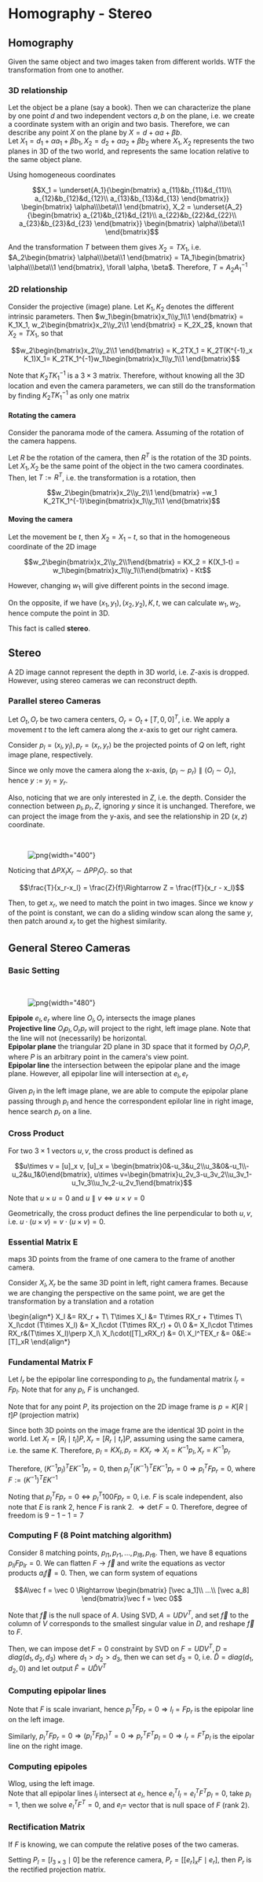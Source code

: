 # Homography - Stereo


## Homography
Given the same object and two images taken from different worlds. WTF the transformation from one to another.

### 3D relationship
Let the object be a plane (say a book). Then we can characterize the plane by one point $d$ and two independent vectors $a,b$ on the plane, i.e. we create a coordinate system with an origin and two basis. Therefore, we can describe any point $X$ on the plane by 
$X = d + \alpha a + \beta b$.  
Let $X_1 = d_1 + \alpha a_1 + \beta b_1, X_2 = d_2 + \alpha a_2 + \beta b_2$ where $X_1, X_2$ represents the two planes in 3D of the two world, and represents the same location relative to the same object plane. 

Using homogeneous coordinates

$$X_1 = 
\underset{A_1}{\begin{bmatrix}
a_{11}&b_{11}&d_{11}\\
a_{12}&b_{12}&d_{12}\\
a_{13}&b_{13}&d_{13}
\end{bmatrix}}
\begin{bmatrix}
\alpha\\\beta\\1 
\end{bmatrix}, X_2 = 
\underset{A_2}{\begin{bmatrix}
a_{21}&b_{21}&d_{21}\\
a_{22}&b_{22}&d_{22}\\
a_{23}&b_{23}&d_{23}
\end{bmatrix}}
\begin{bmatrix}
\alpha\\\beta\\1 
\end{bmatrix}$$

And the transformation $T$ between them gives $X_2 = T X_1$, i.e. $A_2\begin{bmatrix}
\alpha\\\beta\\1 
\end{bmatrix} = TA_1\begin{bmatrix}
\alpha\\\beta\\1 
\end{bmatrix}, \forall \alpha, \beta$. Therefore, $T = A_2A_1^{-1}$

### 2D relationship
Consider the projective (image) plane. Let $K_1,K_2$ denotes the different intrinsic parameters. Then $w_1\begin{bmatrix}x_1\\y_1\\1 \end{bmatrix} = K_1X_1, w_2\begin{bmatrix}x_2\\y_2\\1 \end{bmatrix} = K_2X_2$, known that $X_2 = TX_1$, so that 

$$w_2\begin{bmatrix}x_2\\y_2\\1 \end{bmatrix} = K_2TX_1 = K_2T(K^{-1}_x K_1)X_1= K_2TK_1^{-1}w_1\begin{bmatrix}x_1\\y_1\\1 \end{bmatrix}$$

Note that $K_2TK_1^{-1}$ is a $3\times 3$ matrix. Therefore, without knowing all the 3D location and even the camera parameters, we can still do the transformation by finding $K_2TK_1^{-1}$ as only one matrix

#### Rotating the camera
Consider the panorama mode of the camera. Assuming of the rotation of the camera happens. 

Let $R$ be the rotation of the camera, then $R^T$ is the rotation of the 3D points. Let $X_1,X_2$ be the same point of the object in the two camera coordinates. Then, let $T:= R^T$, i.e. the transformation is a rotation, then 

$$w_2\begin{bmatrix}x_2\\y_2\\1 \end{bmatrix} =w_1 K_2TK_1^{-1}\begin{bmatrix}x_1\\y_1\\1 \end{bmatrix}$$

#### Moving the camera
Let the movement be $t$, then $X_2 = X_1 -t$, so that in the homogeneous coordinate of the 2D image

$$w_2\begin{bmatrix}x_2\\y_2\\1\end{bmatrix} = KX_2 = K(X_1-t) = w_1\begin{bmatrix}x_1\\y_1\\1\end{bmatrix} - Kt$$

However, changing $w_1$ will give different points in the second image. 

On the opposite, if we have $(x_1,y_1), (x_2,y_2), K, t$, we can calculate $w_1, w_2$, hence compute the point in 3D. 

This fact is called __stereo__. 

## Stereo
A 2D image cannot represent the depth in 3D world, i.e. $Z$-axis is dropped. However, using stereo cameras we can reconstruct depth. 

### Parallel stereo Cameras
Let $O_t,O_r$ be two camera centers, $O_r = O_t + [T, 0, 0]^T$, i.e. We apply a movement $t$ to the left camera along the $x$-axis to get our right camera. 

Consider $p_l = (x_l, y_l), p_r = (x_r,y_r)$ be the projected points of $Q$ on left, right image plane, respectively. 

Since we only move the camera along the x-axis, $(p_l\sim p_r) \parallel (O_l\sim O_r)$, hence $y:= y_l = y_r$. 

Also, noticing that we are only interested in $Z$, i.e. the depth. Consider the connection between $p_l, p_r, Z$, ignoring $y$ since it is unchanged. Therefore, we can project the image from the y-axis, and see the relationship in 2D $(x,z)$ coordinate. 

​<figure markdown>
![png](assets/lec13.png){width="400"}
</figure>


Noticing that $\Delta PX_lX_r \sim \Delta PP_lO_r$. so that 

$$\frac{T}{x_r-x_l} = \frac{Z}{f}\Rightarrow Z = \frac{fT}{x_r - x_l}$$

Then, to get $x_r$, we need to match the point in two images. Since we know $y$ of the point is constant, we can do a sliding window scan along the same $y$, then patch around $x_r$ to get the highest similarity. 

## General Stereo Cameras

### Basic Setting

​<figure markdown>
![png](assets/lec14.png){width="480"}
</figure>

__Epipole__ $e_l, e_r$ where line $O_l, O_r$ intersects the image planes  
__Projective line__ $O_lp_l, O_rp_r$ will project to the right, left image plane. Note that the line will not (necessarily) be horizontal.  
__Epipolar plane__ the triangular 2D plane in 3D space that it formed by $O_lO_rP$, where $P$ is an arbitrary point in the camera's view point.  
__Epipolar line__ the intersection between the epipolar plane and the image plane. However, all epipolar line will intersection at $e_l, e_r$

Given $p_l$ in the left image plane, we are able to compute the epipolar plane passing through $p_l$ and hence the correspondent epilolar line in right image, hence search $p_r$ on a line. 

### Cross Product 
For two $3\times 1$ vectors $u,v$, the cross product is defined as 

$$u\times v = [u]_x v, [u]_x = \begin{bmatrix}0&-u_3&u_2\\u_3&0&-u_1\\-u_2&u_1&0\end{bmatrix}, u\times v=\begin{bmatrix}u_2v_3-u_3v_2\\u_3v_1-u_1v_3\\u_1v_2-u_2v_1\end{bmatrix}$$

Note that $u\times u =0$ and $u\parallel v \Leftrightarrow u\times v = 0$

Geometrically, the cross product defines the line perpendicular to both $u,v$, i.e. $u\cdot(u\times v) = v\cdot(u\times v) = 0$. 

### Essential Matrix E
maps 3D points from the frame of one camera to the frame of another camera. 

Consider $X_l, X_r$ be the same 3D point in left, right camera frames. Because we are changing the perspective on the same point, we are get the transformation by a translation and a rotation

\begin{align*}
X_l &= RX_r + T\\
T\times X_l &= T\times RX_r + T\times T\\
X_l\cdot (T\times X_l) &= X_l\cdot (T\times RX_r) + 0\\
0 &= X_l\cdot T\times RX_r&(T\times X_l)\perp X_l\\
X_l\cdot([T]_xRX_r) &= 0\\
X_l^TEX_r &= 0&E:=[T]_xR
\end{align*}

### Fundamental Matrix F
Let $I_r$ be the epipolar line corresponding to $p_l$, the fundamental matrix $I_r= Fp_l$. Note that for any $p_l$, $F$ is unchanged. 

Note that for any point $P$, its projection on the 2D image frame is $p = K[R\mid t]P$ (projection matrix)

Since both 3D points on the image frame are the identical 3D point in the world. Let $X_l = [R_l\mid t_l]P, X_r = [R_r\mid t_r]P$, assuming using the same camera, i.e. the same $K$. Therefore, $p_l = KX_l, p_r = KX_r\Rightarrow X_l = K^{-1}p_l, X_r = K^{-1}p_r$

Therefore, $(K^{-1}p_l)^T E K^{-1}p_r = 0$, then $p_l^T(K^{-1})^TEK^{-1}p_r = 0\Rightarrow p_l^TFp_r = 0$, where $F:= (K^{-1})^TEK^{-1}$

Noting that $p_l^TFp_r = 0\Leftrightarrow p_l^T100Fp_r = 0$, i.e. $F$ is scale independent, also note that $E$ is rank 2, hence $F$ is rank 2. $\Rightarrow \det F = 0$. Therefore, degree of freedom is $9-1-1=7$

### Computing F (8 Point matching algorithm)
Consider $8$ matching points, $p_{l1}, p_{r1},...,p_{l8}, p_{r8}$. Then, we have 8 equations $p_{li}Fp_{lr} = 0$. We can flatten $F\rightarrow \vec f$ and write the equations as vector products $a_i\vec f = 0$. Then, we can form system of equations

$$A\vec f = \vec 0 \Rightarrow \begin{bmatrix}
[\vec a_1]\\
...\\
[\vec a_8]
\end{bmatrix}\vec f = \vec 0$$

Note that $\vec f$ is the null space of $A$. Using SVD, $A = UDV^T$, and set $\vec f$ to the column of $V$ corresponds to the smallest singular value in $D$, and reshape $\vec f$ to $F$. 

Then, we can impose $\det F= 0$ constraint by SVD on $F = UDV^T, D= diag(d_1,d_2,d_3)$ where $d_1>d_2>d_3$, then we can set $d_3=0$, i.e. $\hat D = diag(d_1,d_2,0)$ and let output $\hat F = U\hat DV^T$

### Computing epipolar lines
Note that $F$ is scale invariant, hence $p_l^TFp_r = 0\Rightarrow l_l = Fp_r$ is the epipolar line on the left image.  

Similarly, $p_l^TFp_r = 0\Rightarrow (p_l^TFp_r)^T = 0\Rightarrow p_r^TF^Tp_l = 0\Rightarrow l_r = F^Tp_l$ is the eipolar line on the right image.

### Computing epipoles
Wlog, using the left image.   
Note that all epipolar lines $l_l$ intersect at $e_l$, hence $e_l^Tl_l = e_l^TF^Tp_l = 0$, take $p_l=1$, then we solve $e_l^TF^T = 0$, and $e_l=$ vector that is null space of $F$ (rank 2). 

### Rectification Matrix
If $F$ is knowing, we can compute the relative poses of the two cameras. 

Setting $P_l = [I_{3\times 3}\mid 0]$ be the reference camera, $P_r = [[e_r]_xF\mid e_r]$, then $P_r$ is the rectified projection matrix. 
